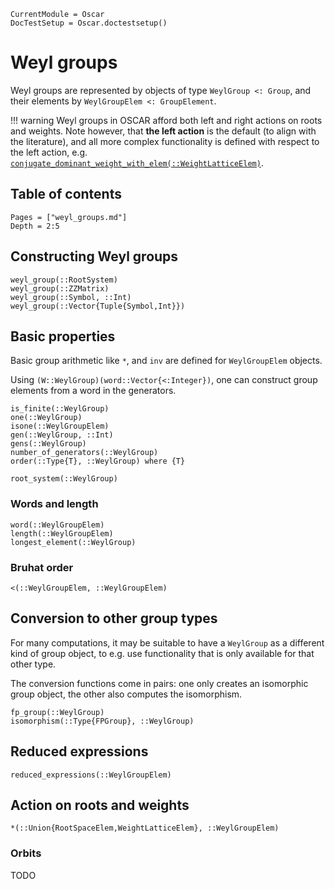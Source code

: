 ```@meta
CurrentModule = Oscar
DocTestSetup = Oscar.doctestsetup()
```

# Weyl groups

Weyl groups are represented by objects of type `WeylGroup <: Group`, and their elements by `WeylGroupElem <: GroupElement`.

!!! warning
    Weyl groups in OSCAR afford both left and right actions on roots and weights.
    Note however, that **the left action** is the default (to align with the literature),
    and all more complex functionality is defined with respect to the left action, e.g.
    [`conjugate_dominant_weight_with_elem(::WeightLatticeElem)`](@ref).

## Table of contents

```@contents
Pages = ["weyl_groups.md"]
Depth = 2:5
```

## Constructing Weyl groups
```@docs
weyl_group(::RootSystem)
weyl_group(::ZZMatrix)
weyl_group(::Symbol, ::Int)
weyl_group(::Vector{Tuple{Symbol,Int}})
```

## Basic properties
Basic group arithmetic like `*`, and `inv` are defined for `WeylGroupElem` objects.

Using `(W::WeylGroup)(word::Vector{<:Integer})`, one can construct group elements from a word in the generators.

```@docs
is_finite(::WeylGroup)
one(::WeylGroup)
isone(::WeylGroupElem)
gen(::WeylGroup, ::Int)
gens(::WeylGroup)
number_of_generators(::WeylGroup)
order(::Type{T}, ::WeylGroup) where {T}
```

```@docs
root_system(::WeylGroup)
```

### Words and length
```@docs
word(::WeylGroupElem)
length(::WeylGroupElem)
longest_element(::WeylGroup)
```

### Bruhat order
```@docs
<(::WeylGroupElem, ::WeylGroupElem)
```


## Conversion to other group types

For many computations, it may be suitable to have a `WeylGroup` as a different kind of group object, to e.g. use functionality that is only available for that other type.

The conversion functions come in pairs: one only creates an isomorphic group object, the other also computes the isomorphism.

```@docs
fp_group(::WeylGroup)
isomorphism(::Type{FPGroup}, ::WeylGroup)
```


## Reduced expressions

```@docs
reduced_expressions(::WeylGroupElem)
```


## Action on roots and weights

```@docs
*(::Union{RootSpaceElem,WeightLatticeElem}, ::WeylGroupElem)
```


### Orbits
TODO
